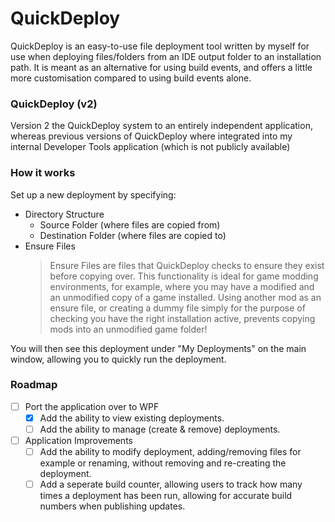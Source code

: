 # QuickDeploy
QuickDeploy is an easy-to-use file deployment tool written by myself for use when deploying files/folders from an IDE output folder to an installation path. It is meant as an alternative for using build events, and offers a little more customisation compared to using build events alone.

### QuickDeploy (v2) 
Version 2 the QuickDeploy system to an entirely independent application, whereas previous versions of QuickDeploy where integrated into my internal Developer Tools application (which is not publicly available)

### How it works
Set up a new deployment by specifying: 
- Directory Structure
  - Source Folder (where files are copied from)
  - Destination Folder (where files are copied to)
- Ensure Files
  > Ensure Files are files that QuickDeploy checks to ensure they exist before copying over. This functionality is ideal for game modding environments, for example, where you may have a modified and an unmodified copy of a game installed. Using another mod as an ensure file, or creating a dummy file simply for the purpose of checking you have the right installation active, prevents copying mods into an unmodified game folder!

You will then see this deployment under "My Deployments" on the main window, allowing you to quickly run the deployment.

### Roadmap
- [ ] Port the application over to WPF
  - [X] Add the ability to view existing deployments.
  - [ ] Add the ability to manage (create & remove) deployments.
 
- [ ] Application Improvements
  - [ ] Add the ability to modify deployment, adding/removing files for example or renaming, without removing and re-creating the deployment.
  - [ ] Add a seperate build counter, allowing users to track how many times a deployment has been run, allowing for accurate build numbers when publishing updates.
